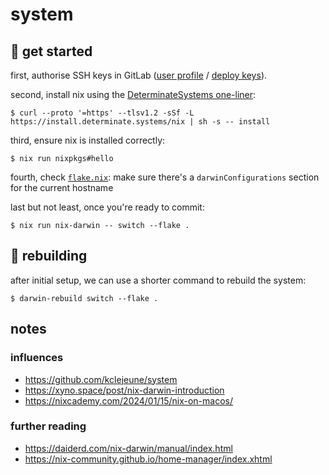 # system

## 🏃 get started
first, authorise SSH keys in GitLab ([user profile](https://gitlab.canidae.systems/profile/keys) / [deploy keys](https://gitlab.canidae.systems/htw/system/-/settings/repository#js-deploy-keys-settings)).

second, install nix using the [DeterminateSystems one-liner](https://github.com/DeterminateSystems/nix-installer?tab=readme-ov-file#usage):

```
$ curl --proto '=https' --tlsv1.2 -sSf -L https://install.determinate.systems/nix | sh -s -- install
```

third, ensure nix is installed correctly:
```
$ nix run nixpkgs#hello
```

fourth, check [`flake.nix`](flake.nix): make sure there's a `darwinConfigurations` section for the current hostname

last but not least, once you're ready to commit:
```
$ nix run nix-darwin -- switch --flake .
```


## 🔧 rebuilding
after initial setup, we can use a shorter command to rebuild the system:
```
$ darwin-rebuild switch --flake .
```


## notes
### influences
* https://github.com/kclejeune/system
* https://xyno.space/post/nix-darwin-introduction
* https://nixcademy.com/2024/01/15/nix-on-macos/


### further reading
* https://daiderd.com/nix-darwin/manual/index.html
* https://nix-community.github.io/home-manager/index.xhtml
